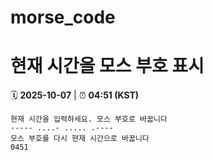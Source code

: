 # morse_code
# 현재 시간을 모스 부호 표시
<!-- MORSE_TIME_START -->
🗓️ **2025-10-07** | ⏰ **04:51 (KST)**

```
현재 시간을 입력하세요. 모스 부호로 바꿉니다
----- ....- ..... .----
모스 부호를 다시 현재 시간으로 바꿉니다
0451
```
<!-- MORSE_TIME_END -->
